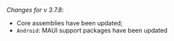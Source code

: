 _Changes for v 3.7.8_:
- Core assemblies have been updated;
- `Android`: MAUI support packages have been updated
